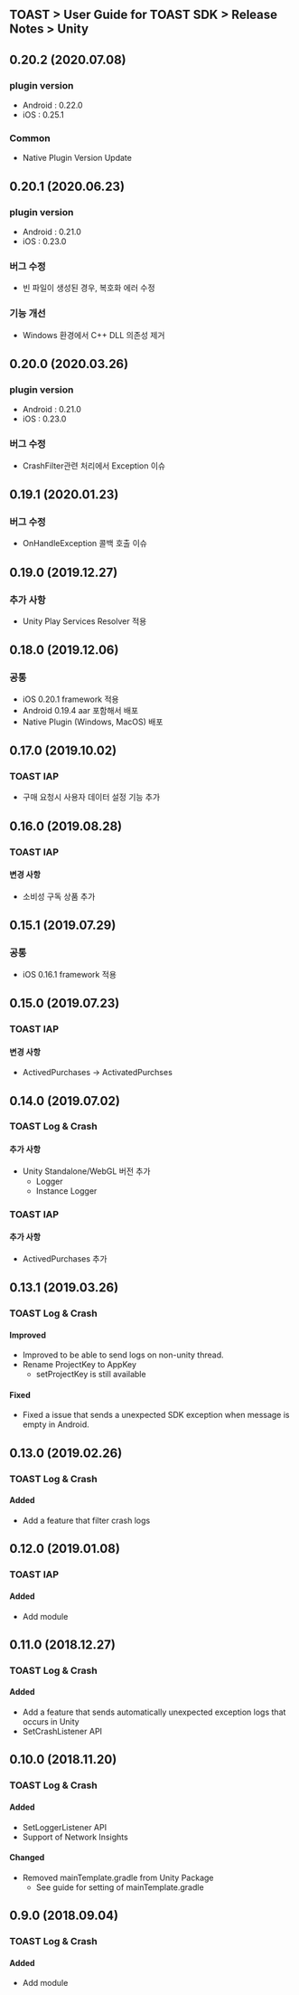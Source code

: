 ## TOAST > User Guide for TOAST SDK > Release Notes > Unity

## 0.20.2 (2020.07.08)

### plugin version

- Android : 0.22.0
- iOS : 0.25.1

### Common 

- Native Plugin Version Update

## 0.20.1 (2020.06.23)

### plugin version

- Android : 0.21.0
- iOS : 0.23.0

### 버그 수정

- 빈 파일이 생성된 경우, 복호화 에러 수정

### 기능 개선

- Windows 환경에서 C++ DLL 의존성 제거

## 0.20.0 (2020.03.26)

### plugin version

- Android : 0.21.0
- iOS : 0.23.0

### 버그 수정

- CrashFilter관련 처리에서 Exception 이슈

## 0.19.1 (2020.01.23)

### 버그 수정

- OnHandleException 콜백 호출 이슈

## 0.19.0 (2019.12.27)

### 추가 사항

- Unity Play Services Resolver 적용

## 0.18.0 (2019.12.06)

### 공통

- iOS 0.20.1 framework 적용
- Android 0.19.4 aar 포함해서 배포
- Native Plugin (Windows, MacOS) 배포

## 0.17.0 (2019.10.02)

### TOAST IAP

- 구매 요청시 사용자 데이터 설정 기능 추가

## 0.16.0 (2019.08.28)

### TOAST IAP

#### 변경 사항

- 소비성 구독 상품 추가

## 0.15.1 (2019.07.29)

### 공통

- iOS 0.16.1 framework 적용

## 0.15.0 (2019.07.23)

### TOAST IAP

#### 변경 사항

- ActivedPurchases -> ActivatedPurchses

## 0.14.0 (2019.07.02)

### TOAST Log & Crash

#### 추가 사항

- Unity Standalone/WebGL 버전 추가
  - Logger
  - Instance Logger

### TOAST IAP

#### 추가 사항

- ActivedPurchases 추가

## 0.13.1 (2019.03.26)

### TOAST Log & Crash

#### Improved

- Improved to be able to send logs on non-unity thread.
- Rename ProjectKey to AppKey
  - setProjectKey is still available

#### Fixed

- Fixed a issue that sends a unexpected SDK exception when message is empty in Android.

## 0.13.0 (2019.02.26)

### TOAST Log & Crash

#### Added

- Add a feature that filter crash logs

## 0.12.0 (2019.01.08)

### TOAST IAP

#### Added

- Add module

## 0.11.0 (2018.12.27)

### TOAST Log & Crash

#### Added

- Add a feature that sends automatically unexpected exception logs that occurs in Unity
- SetCrashListener API

## 0.10.0 (2018.11.20)

### TOAST Log & Crash

#### Added

- SetLoggerListener API
- Support of Network Insights

#### Changed

- Removed mainTemplate.gradle from Unity Package
  - See guide for setting of mainTemplate.gradle

## 0.9.0 (2018.09.04)

### TOAST Log & Crash

#### Added

- Add module
